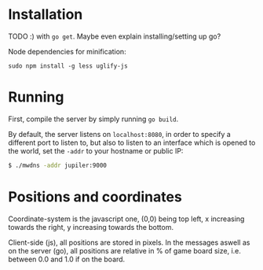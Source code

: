 Installation
============

TODO :) with `go get`. Maybe even explain installing/setting up go?

Node dependencies for minification:
```
sudo npm install -g less uglify-js
```

Running
=======

First, compile the server by simply running `go build`.

By default, the server listens on `localhost:8080`, in order to specify
a different port to listen to, but also to listen to an interface which is
opened to the world, set the `-addr` to your hostname or public IP:

```bash
$ ./mwdns -addr jupiler:9000
```

Positions and coordinates
=========================
Coordinate-system is the javascript one, (0,0) being top left, x increasing towards the right, y increasing towards the bottom.

Client-side (js), all positions are stored in pixels.
In the messages aswell as on the server (go), all positions are relative in % of game board size, i.e. between 0.0 and 1.0 if on the board.
